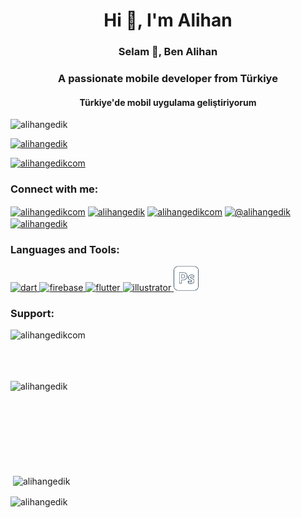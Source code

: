 <h1 align="center">Hi 👋, I'm Alihan</h1>
<h3 align="center">Selam 👋, Ben Alihan</h3>

<h3 align="center">A passionate mobile developer from Türkiye</h3>
<h4 align="center">Türkiye'de mobil uygulama geliştiriyorum</h4>


<p align="left"> <img src="https://komarev.com/ghpvc/?username=alihangedik&label=Profile%20views&color=0e75b6&style=flat" alt="alihangedik" /> </p>

<p align="left"> <a href="https://github.com/ryo-ma/github-profile-trophy"><img src="https://github-profile-trophy.vercel.app/?username=alihangedik" alt="alihangedik" /></a> </p>

<p align="left"> <a href="https://twitter.com/alihangedikcom" target="blank"><img src="https://img.shields.io/twitter/follow/alihangedikcom?logo=twitter&style=for-the-badge" alt="alihangedikcom" /></a> </p>

<h3 align="left">Connect with me:</h3>
<p align="left">
<a href="https://twitter.com/alihangedikcom" target="blank"><img align="center" src="https://raw.githubusercontent.com/rahuldkjain/github-profile-readme-generator/master/src/images/icons/Social/twitter.svg" alt="alihangedikcom" height="30" width="40" /></a>
<a href="https://linkedin.com/in/alihangedik" target="blank"><img align="center" src="https://raw.githubusercontent.com/rahuldkjain/github-profile-readme-generator/master/src/images/icons/Social/linked-in-alt.svg" alt="alihangedik" height="30" width="40" /></a>
<a href="https://instagram.com/alihangedikcom" target="blank"><img align="center" src="https://raw.githubusercontent.com/rahuldkjain/github-profile-readme-generator/master/src/images/icons/Social/instagram.svg" alt="alihangedikcom" height="30" width="40" /></a>
<a href="https://medium.com/@alihangedik" target="blank"><img align="center" src="https://raw.githubusercontent.com/rahuldkjain/github-profile-readme-generator/master/src/images/icons/Social/medium.svg" alt="@alihangedik" height="30" width="40" /></a>
<a href="https://www.youtube.com/c/alihangedik" target="blank"><img align="center" src="https://raw.githubusercontent.com/rahuldkjain/github-profile-readme-generator/master/src/images/icons/Social/youtube.svg" alt="alihangedik" height="30" width="40" /></a>
</p>

<h3 align="left">Languages and Tools:</h3>
<p align="left"> <a href="https://dart.dev" target="_blank" rel="noreferrer"> <img src="https://www.vectorlogo.zone/logos/dartlang/dartlang-icon.svg" alt="dart" width="40" height="40"/> </a> <a href="https://firebase.google.com/" target="_blank" rel="noreferrer"> <img src="https://www.vectorlogo.zone/logos/firebase/firebase-icon.svg" alt="firebase" width="40" height="40"/> </a> <a href="https://flutter.dev" target="_blank" rel="noreferrer"> <img src="https://www.vectorlogo.zone/logos/flutterio/flutterio-icon.svg" alt="flutter" width="40" height="40"/> </a> <a href="https://www.adobe.com/in/products/illustrator.html" target="_blank" rel="noreferrer"> <img src="https://www.vectorlogo.zone/logos/adobe_illustrator/adobe_illustrator-icon.svg" alt="illustrator" width="40" height="40"/> </a> <a href="https://www.photoshop.com/en" target="_blank" rel="noreferrer"> <img src="https://raw.githubusercontent.com/devicons/devicon/master/icons/photoshop/photoshop-line.svg" alt="photoshop" width="40" height="40"/> </a> </p>

<h3 align="left">Support:</h3>
<p><a href="https://www.buymeacoffee.com/alihangedikcom"> <img align="left" src="https://cdn.buymeacoffee.com/buttons/v2/default-yellow.png" height="50" width="210" alt="alihangedikcom" /></a></p><br><br>
<br><br>

<p><img align="left" src="https://github-readme-stats.vercel.app/api/top-langs?username=alihangedik&show_icons=true&locale=en&layout=compact" alt="alihangedik" /></p>
<br><br><br><br><br><br><br><br>
<p>&nbsp;<img align="center" src="https://github-readme-stats.vercel.app/api?username=alihangedik&show_icons=true&locale=en" alt="alihangedik" /></p>

<p><img align="center" src="https://github-readme-streak-stats.herokuapp.com/?user=alihangedik&" alt="alihangedik" /></p>
